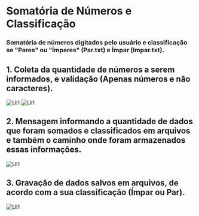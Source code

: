 # Somatória de Números e Classificação
### Somatória de números digitados pelo usuário e classificação se "Pares" ou "Ímpares" (Par.txt) e Ímpar (Impar.txt).


## 1. Coleta da quantidade de números a serem informados, e validação (Apenas números e não caracteres).
![UI1](https://github.com/fellipespfc/UIPath3/blob/main/Fotos/1.JPG)
![UI1](https://github.com/fellipespfc/UIPath3/blob/main/Fotos/2.JPG)


## 2. Mensagem informando a quantidade de dados que foram somados e classificados em arquivos e também o caminho onde foram armazenados essas informações.
![UI1](https://github.com/fellipespfc/UIPath3/blob/main/Fotos/3.JPG)


## 3. Gravação de dados salvos em arquivos, de acordo com a sua classificação (Ímpar ou Par).
![UI1](https://github.com/fellipespfc/UIPath3/blob/main/Fotos/4.JPG)
